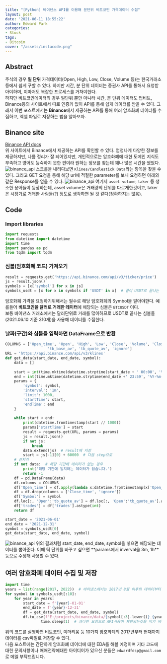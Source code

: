 ```yaml
---
title: "[Python] 바이낸스 API를 이용해 분단위 비트코인 가격데이터 수집"
layout: post
date: '2021-06-11 18:55:22'
author: Edward Park
categories:
- Stock
tags:
- Bitcoin
cover: "/assets/instacode.png"
---
```


## Abstract
주식의 경우 **일 단위** 가격데이터(Open, High, Low, Close, Volume 등)는 한국거래소 등에서 쉽게 구할 수 있다. 하지만 시간, 분 단위 데이터는 증권사 API를 통해서 요청받아야하며, 이마저도 복잡한 프로세스를 거쳐야한다. <br>
하지만 비트코인데이터의 경우 일단위 뿐만 아니라 시간, 분 단위 데이터도 업비트, Binance등의 사이트에서 따로 인증키 없이 API를 통해 쉽게 데이터를 받을 수 있다. 그래서 이번 포스트에서는 **Binance**에서 제공하는 API를 통해 여러 암호화폐 데이터를 수집하고, 엑셀 파일로 저장하는 법을 알아보자.

## Binance site
[Binance API docs](https://binance-docs.github.io/apidocs/spot/en/)<br>
위 사이트에서 Binance에서 제공하는 API를 확인할 수 있다. 엄청나게 다양한 정보를 제공하지만, 나름 정리가 잘 되어있지만, 개인적으로는 암호화폐에 대한 도메인 지식도 부족하고 영어도 능숙하지 못한 편이라 원하는 정보를 찾는데 꽤나 많은 시간을 썼었다.
<img src="/blog/post_images/binance/binance_api_1.png" title="binance_api">
스크롤을 내리다보면 `Klines/Candlestick Data`라는 항목을 찾을 수 있다. 그리고 GET 요청을 통해 해당 url에 적절한 parameter를 보내 요청하면 아래와 같은 Response를 얻을 수 있다.
<img src="/blog/post_images/binance/binance_api_2.png" title="binance_api">
여기서 `asset volume`, `taker` 등 생소한 용어들이 등장하는데, asset volume은 거래량의 단위를 다르게한것이고, taker은 시장가로 거래한 사람들(?) 정도로 생각하면 될 것 같다(정확하지는 않음).<br>

## Code
### Import libraries
```Python
import requests
from datetime import datetime
import time
import pandas as pd
from tqdm import tqdm
```
### 심볼(암호화폐 코드) 가져오기
```Python
result = requests.get('https://api.binance.com/api/v3/ticker/price')
js = result.json()
symbols = [x['symbol'] for x in js]
symbols_usdt = [x for x in symbols if 'USDT' in x]  # 끝이 USDT로 끝나는 심볼들, ['BTCUSDT', 'ETHUSDT', ...]
```
암호화폐 가격을 요청하기위해서는 필수로 해당 암호화폐의 Symbol을 알아야한다. 예를들어 **비트코인을 달러로 거래한 데이터**에 해당되는 심볼은 `BTCUSDT` 이다. <br>
보통 바이낸스 거래소에서는 달러단위로 거래를 많이하므로 USDT로 끝나는 심볼들(2021.06.10 기준 310개)을 사용해 데이터를 수집한다.
### 날짜(구간)와 심볼을 입력하면 DataFrame으로 반환
```Python
COLUMNS = ['Open_time', 'Open', 'High', 'Low', 'Close', 'Volume', 'Close_time', 'quote_av', 'trades', 
                   'tb_base_av', 'tb_quote_av', 'ignore']
URL = 'https://api.binance.com/api/v3/klines'
def get_data(start_date, end_date, symbol):
    data = []
    
    start = int(time.mktime(datetime.strptime(start_date + ' 00:00', '%Y-%m-%d %H:%M').timetuple())) * 1000
    end = int(time.mktime(datetime.strptime(end_date +' 23:59', '%Y-%m-%d %H:%M').timetuple())) * 1000
    params = {
        'symbol': symbol,
        'interval': '1m',
        'limit': 1000,
        'startTime': start,
        'endTime': end
    }
    
    while start < end:
        print(datetime.fromtimestamp(start // 1000))
        params['startTime'] = start
        result = requests.get(URL, params = params)
        js = result.json()
        if not js:
            break
        data.extend(js)  # result에 저장
        start = js[-1][0] + 60000  # 다음 step으로
    # 전처리
    if not data:  # 해당 기간에 데이터가 없는 경우
        print('해당 기간에 일치하는 데이터가 없습니다.')
        return -1
    df = pd.DataFrame(data)
    df.columns = COLUMNS
    df['Open_time'] = df.apply(lambda x:datetime.fromtimestamp(x['Open_time'] // 1000), axis=1)
    df = df.drop(columns = ['Close_time', 'ignore'])
    df['Symbol'] = symbol
    df.loc[:, 'Open':'tb_quote_av'] = df.loc[:, 'Open':'tb_quote_av'].astype(float)  # string to float
    df['trades'] = df['trades'].astype(int)
    return df

start_date = '2021-06-01'
end_date = '2021-12-31'
symbol = symbols_usdt[0]
get_data(start_date, end_date, symbol)
```
<img src="/blog/post_images/binance/data_result.png" title="binance_api">
위의 결과처럼 start_date, end_date, symbol을 넣으면 해당되는 데이터를 뽑아준다. 이때 틱 단위를 바꾸고 싶으면 **params에서 inverval을 3m, 1h**등으로 수정해 사용할 수 있다.

## 여러 암호화폐 데이터 수집 및 저장
```Python
import time
years = list(range(2017, 2022))  # 바이낸스에서는 2017년 8월 이후의 데이터부터 제공
for symbol in symbols_usdt[:10]:
    for year in years:
        start_date = f'{year}-01-01'
        end_date = f'{year}-12-31'
        df = get_data(start_date, end_date, symbol)
        df.to_csv(f'E:/projects/binance/data/{symbol[:3].lower()}_{year}.csv', index=False)  # csv파일로 저장하는 부분
				time.sleep(1)  # 과다한 요청으로 API사용이 제한되는것을 막기 위해
```
위의 코드를 실행하면 비트코인, 이더리움 등 10가지 암호화폐의 2017년부터 현재까지 데이터를 csv파일로 저장할 수 있다.<br>
다음 포스트에는 간단하게 암호화폐 데이터에 대한 EDA를 해볼 예정이며 기타 코드에대한 문의사항이나 매매전략에대한 아이디어가 있으신 분들은 `edwardfdsp@gmail.com`로 메일 부탁드립니다.
